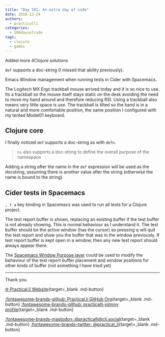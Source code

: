 ```yaml
---
title: "Day 101: An extra day of code"
date: 2018-12-24
authors:
  - practicalli
categories:
  - 100daysofcode
tags:
  - clojure
  - games
---
```


Added more 4Clojure solutions

`def` supports a doc-string (I missed that ability previously).

Emacs Window management when running tests in Cider with Spacemacs.

The Logitech MX Ergo trackball mouse arrived today and it is so nice to use.  Its a trackball so the mouse itself stays static on the desk avoiding the need to move my hand around and therefore reducing RSI.  Using a trackball also means very little space is use.  The trackball is tilted so the hand is in a natural and more comfortable position, the same position I configured with my tented Model01 keyboard.

<!-- more -->

## Clojure core

I finally noticed `def` supports a doc-string as with `defn`.

> `ns` also supports a doc-string to define the overall purpose of the namespace

Adding a string after the name in the `def` expression will be used as the docstring, assuming there is another value after the string (otherwise the name is bound to the string).


## Cider tests in Spacemacs

`, t a` key binding in Spacemacs was used to run all tests for a Clojure project.

The test report buffer is shown, replacing an existing buffer if the test buffer is not already showing.  This is normal behaviour as I understand it.  The test buffer should be the active window (has the cursor) so pressing q will quit the test report and show you the buffer that was in the window previously.  If test report buffer is kept open in a window, then any new test report should always appear there.

The [Spacemacs Window Purpose layer](https://github.com/bmag/spacemacs-config/tree/master/layers/window-purpose) could be used to modify the behaviour of the test report buffer placement and window positions for other kinds of buffer (not something I have tried yet)

---
Thank you.

[:globe_with_meridians: Practical.li Website](https://practical.li){target=_blank .md-button}

[:fontawesome-brands-github: Practical.li GitHub Org](https://github.com/practicalli){target=_blank .md-button}
[:fontawesome-brands-github: practicalli-johnny profile](https://github.com/practicalli-johnny){target=_blank .md-button}

[:fontawesome-brands-mastodon: @practicalli@clj.social](https://clj.social/@practicalli){target=_blank .md-button}
[:fontawesome-brands-twitter: @practical_li](https://twitter.com/practcial_li){target=_blank .md-button}
